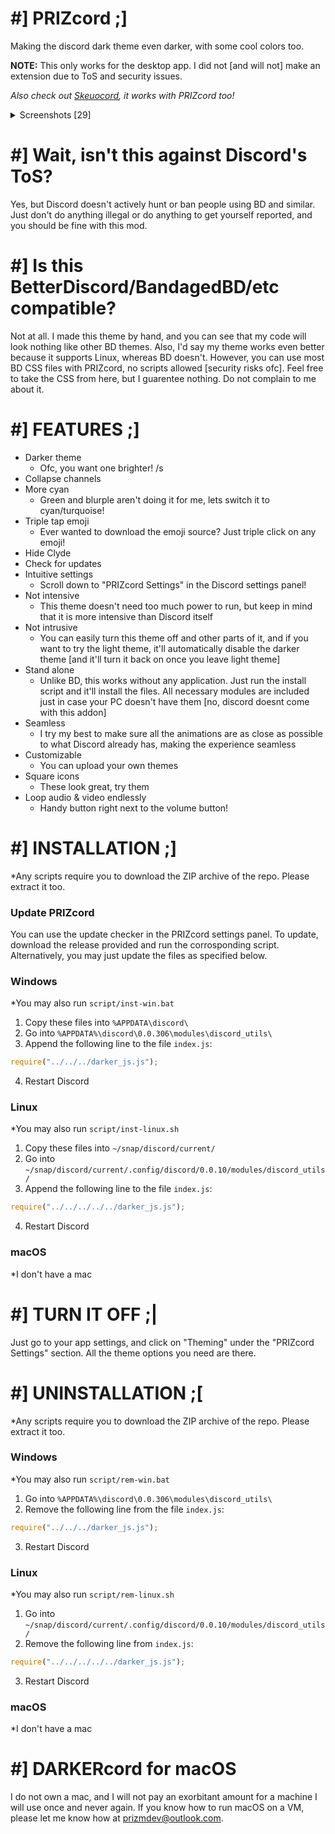 # #] PRIZcord ;]
Making the discord dark theme even darker, with some cool colors too.

**NOTE:** This only works for the desktop app. I did not [and will not] make an extension due to ToS and security issues.

*Also check out [Skeuocord](https://github.com/marda33/skeuocord), it works with PRIZcord too!*

<details>
  <summary>Screenshots [29]</summary>
  <details>
    <summary>
      Normal icons: [7]
    </summary>
    <img src="https://media.discordapp.net/attachments/569698278271090728/727590717009952908/unknown.png" width="32%">
    <img src="https://media.discordapp.net/attachments/569698278271090728/727590845817290773/unknown.png" width="32%">
    <img src="https://media.discordapp.net/attachments/569698278271090728/727591933517496452/unknown.png" width="32%">
    <img src="https://media.discordapp.net/attachments/569698278271090728/727592116011794522/unknown.png" width="32%">
    <img src="https://media.discordapp.net/attachments/569698278271090728/727593120664911902/unknown.png" width="32%">
    <img src="https://media.discordapp.net/attachments/569698278271090728/727593369789792346/unknown.png" width="32%">
    <img src="https://media.discordapp.net/attachments/569698278271090728/735951917418807436/unknown.png" width="32%">
  </details>
  <details>
    <summary>
      Square icons: [6]
    </summary>
    <img src="https://media.discordapp.net/attachments/569698278271090728/735846902477881454/unknown.png" width="32%">
    <img src="https://media.discordapp.net/attachments/569698278271090728/735951186989154426/unknown.png" width="32%">
    <img src="https://media.discordapp.net/attachments/615530864830578688/735845849254461480/unknown.png" width="32%">
    <img src="https://media.discordapp.net/attachments/569698278271090728/735952050726371348/unknown.png" width="32%">
    <img src="https://media.discordapp.net/attachments/615530864830578688/735939104176341022/unknown.png" width="32%">
    <img src="https://media.discordapp.net/attachments/569698278271090728/735953307927052299/unknown.png" width="32%">
  </details>
  <details>
    <summary>
      Builtin themes: [16]
    </summary>
    <h4>Almost Amoled</h4>
    <img src="https://media.discordapp.net/attachments/613157686329999363/746757660505931816/unknown.png" width="32%">
    <h4>Black</h4>
    <img src="https://media.discordapp.net/attachments/613157686329999363/746759506469453874/unknown.png" width="32%">
    <h4>Grey</h4>
    <img src="https://media.discordapp.net/attachments/613157686329999363/746759674497335417/unknown.png" width="32%">
    <h4>Red</h4>
    <img src="https://media.discordapp.net/attachments/613157686329999363/746759847592067113/unknown.png" width="32%">
    <h4>Orange</h4>
    <img src="https://media.discordapp.net/attachments/613157686329999363/746760011350540459/unknown.png" width="32%">
    <h4>Yellow</h4>
    <img src="https://media.discordapp.net/attachments/613157686329999363/746760410501349467/unknown.png" width="32%">
    <h4>Nuclear</h4>
    <img src="https://media.discordapp.net/attachments/613157686329999363/746760702118723664/unknown.png" width="32%">
    <h4>Green</h4>
    <img src="https://media.discordapp.net/attachments/613157686329999363/746760961628831846/unknown.png" width="32%">
    <h4>Seafoam</h4>
    <img src="https://media.discordapp.net/attachments/613157686329999363/746761224955363368/unknown.png" width="32%">
    <h4>Cyan [default]</h4>
    <img src="https://media.discordapp.net/attachments/613157686329999363/746761558083895336/unknown.png" width="32%">
    <h4>Seawater</h4>
    <img src="https://media.discordapp.net/attachments/613157686329999363/746761694369415298/unknown.png" width="32%">
    <h4>Blue</h4>
    <img src="https://media.discordapp.net/attachments/613157686329999363/746764301796114474/unknown.png" width="32%">
    <h4>Purple</h4>
    <img src="https://media.discordapp.net/attachments/613157686329999363/746763689318809670/unknown.png" width="32%">
    <h4>Magenta</h4>
    <img src="https://media.discordapp.net/attachments/613157686329999363/746764459401281557/unknown.png" width="32%">
    <h4>Pink</h4>
    <img src="https://media.discordapp.net/attachments/613157686329999363/746764609918206002/unknown.png" width="32%">
  </details>
</details>

# #] Wait, isn't this against Discord's ToS?
Yes, but Discord doesn't actively hunt or ban people using BD and similar. Just don't do anything illegal
or do anything to get yourself reported, and you should be fine with this mod.

# #] Is this BetterDiscord/BandagedBD/etc compatible?
Not at all. I made this theme by hand, and you can see that my code will look nothing like other BD themes.
Also, I'd say my theme works even better because it supports Linux, whereas BD doesn't. However, you can use
most BD CSS files with PRIZcord, no scripts allowed [security risks ofc]. Feel free to take the CSS from here,
but I guarentee nothing. Do not complain to me about it.

# #] FEATURES ;]
- Darker theme
  - Ofc, you want one brighter! /s
- Collapse channels
- More cyan
  - Green and blurple aren't doing it for me, lets switch it to cyan/turquoise!
- Triple tap emoji
  - Ever wanted to download the emoji source? Just triple click on any emoji!
- Hide Clyde
- Check for updates
- Intuitive settings
  - Scroll down to "PRIZcord Settings" in the Discord settings panel!
- Not intensive
  - This theme doesn't need too much power to run, but keep in mind that it is more
  intensive than Discord itself
- Not intrusive
  - You can easily turn this theme off and other parts of it, and if you want to try
  the light theme, it'll automatically disable the darker theme [and it'll turn it back
  on once you leave light theme]
- Stand alone
  - Unlike BD, this works without any application. Just run the install script and it'll
  install the files. All necessary modules are included just in case your PC doesn't have
  them [no, discord doesnt come with this addon]
- Seamless
  - I try my best to make sure all the animations are as close as possible to what Discord
  already has, making the experience seamless
- Customizable
  - You can upload your own themes
- Square icons
  - These look great, try them
- Loop audio & video endlessly
  - Handy button right next to the volume button!

# #] INSTALLATION ;]
*Any scripts require you to download the ZIP archive of the repo. Please extract it too.

### Update PRIZcord
You can use the update checker in the PRIZcord settings panel. To update, download the
release provided and run the corrosponding script. Alternatively, you may just update the
files as specified below.

### Windows
*You may also run `script/inst-win.bat`
1. Copy these files into `%APPDATA\discord\`
2. Go into `%APPDATA%\discord\0.0.306\modules\discord_utils\`
3. Append the following line to the file `index.js`:
```js
require("../../../darker_js.js");
```
4. Restart Discord

### Linux
*You may also run `script/inst-linux.sh`
1. Copy these files into `~/snap/discord/current/`
2. Go into `~/snap/discord/current/.config/discord/0.0.10/modules/discord_utils/`
3. Append the following line to the file `index.js`:
```js
require("../../../../../darker_js.js");
```
4. Restart Discord

### macOS
*I don't have a mac

# #] TURN IT OFF ;|
Just go to your app settings, and click on "Theming" under the "PRIZcord Settings" section.
All the theme options you need are there.

# #] UNINSTALLATION ;\[
*Any scripts require you to download the ZIP archive of the repo. Please extract it too.

### Windows
*You may also run `script/rem-win.bat`
1. Go into `%APPDATA%\discord\0.0.306\modules\discord_utils\`
2. Remove the following line from the file `index.js`:
```js
require("../../../darker_js.js");
```
3. Restart Discord

### Linux
*You may also run `script/rem-linux.sh`
1. Go into `~/snap/discord/current/.config/discord/0.0.10/modules/discord_utils/`
2. Remove the following line from `index.js`:
```js
require("../../../../../darker_js.js");
```
3. Restart Discord

### macOS
*I don't have a mac

# #] DARKERcord for macOS
I do not own a mac, and I will not pay an exorbitant amount for a machine I will use once and never again.
If you know how to run macOS on a VM, please let me know how at [prizmdev@outlook.com](mailto:prizmdev@outlook.com).
